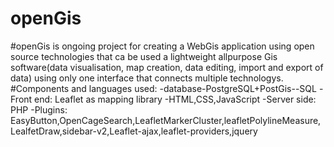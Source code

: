 # openGis
#openGis is ongoing project for creating a WebGis application using open source technologies that ca be used a lightweight allpurpose Gis software(data visualisation, map creation, data editing, import and export of data) using only one interface that connects multiple technologys. 
#Components and languages used: 
-database-PostgreSQL+PostGis--SQL
-Front end: Leaflet as mapping library -HTML,CSS,JavaScript
-Server side: PHP
-Plugins: EasyButton,OpenCageSearch,LeafletMarkerCluster,leafletPolylineMeasure,LealfetDraw,sidebar-v2,Leaflet-ajax,leaflet-providers,jquery
